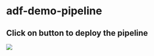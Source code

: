 # adf-demo-pipeline
<h2>Click on button to deploy the pipeline </h2>
<a href="https://portal.azure.com/#create/Microsoft.Template/uri/https%3A%2F%2Fraw.githubusercontent.com%2Fassadullah96%2Fdemo_pipeline_nyc_vehicles%2Fmaster%2Fazuredeploy.json" target="_blank">
  <img src="https://aka.ms/deploytoazurebutton"/>
</a>
